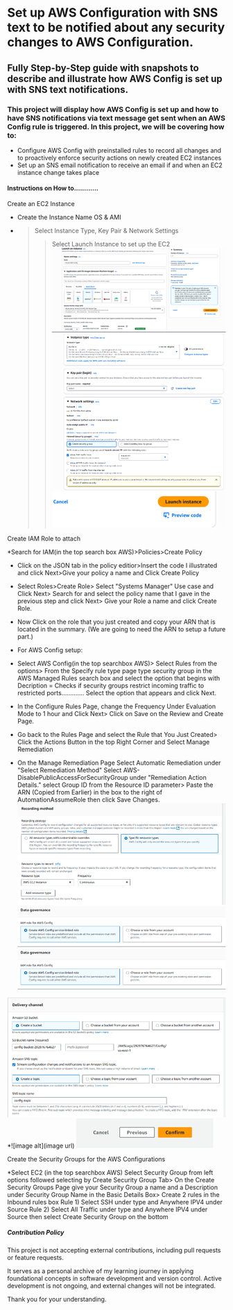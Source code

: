 # Set up AWS Configuration with SNS text to be notified about any security changes to AWS Configuration.

## Fully Step-by-Step guide with snapshots to describe and illustrate how AWS Config is set up with SNS text notifications.

### This project will display how AWS Config is set up and how to have SNS notifications via text message get sent when an AWS Config rule is triggered.  In this project, we will be covering how to:
* Configure AWS Config with preinstalled rules to record all changes and to proactively enforce security actions on newly created EC2 instances
* Set up an SNS email notification to receive an email if and when an EC2 instance change takes place
  

#### Instructions on How to............
Create an EC2 Instance
* Create the Instance Name OS & AMI
* > Select Instance Type, Key Pair & Network Settings
  > >Select Launch Instance to set up the EC2
![image alt](https://github.com/Cheskieman/AWS-Configuration-with-SNS/blob/main/Launch%20and%20Instance%20Name%20,%20Application%20OS%20AMI%20Setup.png?raw=true)
![image alt](https://github.com/Cheskieman/AWS-Configuration-with-SNS/blob/main/Launch%20An%20Instance%20Instance%20type%20Key%20Pair%20Network%20Settings.png?raw=true)
 ![image alt](https://github.com/Cheskieman/AWS-Configuration-with-SNS/blob/main/Launch%20and%20Instance%20Select%20Launch%20Instance.png?raw=true)


Create IAM Role to attach

*Search for IAM(in the top search box AWS)>Policies>Create Policy
* Click on the JSON tab in the policy editior>Insert the code I illustrated and click Next>Give your policy a name and Click Create Policy
* Select Roles>Create Role> Select "Systems Manager" Use case and Click Next> Search for and select the policy name that I gave in the previous step and click Next> Give your Role a name and click Create Role.
* Now Click on the role that you just created and copy your ARN that is located in the summary. (We are going to need the ARN to setup a future part.)




* For AWS Config setup:
*  Select AWS Config(in the top searchbox AWS)> Select Rules from the options> From the Specify rule type page type security group in the AWS Managed Rules search box and select the option that begins with Decription = Checks if security groups restrict incoming traffic to restricted ports............. Select the option that appears and click Next.
*  In the Configure Rules Page, change the Frequency Under Evaluation Mode to 1 hour and Click Next> Click on Save on the Review and Create Page.
*  Go back to the Rules Page and select the Rule that You Just Created> Click the Actions Button in the top Right Corner and Select Manage Remediation
*  On the Manage Remediation Page Select Automatic Remediation under "Select Remediation Method" Select AWS-DisablePublicAccessForSecurityGroup under "Remediation Action Details." select Group ID from the Resource ID parameter> Paste the ARN (Copied from Earlier) in the box to the right of AutomationAssumeRole then click Save Changes.
![image alt](https://github.com/Cheskieman/AWS-Configuration-with-SNS/blob/main/AWS%20CONFIG%20RECORDING%20Setting%20PAGE.png?raw=true)
 ![image alt](https://github.com/Cheskieman/AWS-Configuration-with-SNS/blob/main/AWS%20Configuration%20Data%20Governace%20.png?raw=true)
 ![image alt](https://github.com/Cheskieman/AWS-Configuration-with-SNS/blob/main/AWS%20Configuration%20Data%20Governace%20.png?raw=true)

![image alt](https://github.com/Cheskieman/AWS-Configuration-with-SNS/blob/main/AWS%20CONFIG%20DELIVERY%20ADDRESS%20AND%20SNS%20SETTING%20PAGE.png?raw=true)
*![image alt](image url)
![image alt](https://github.com/Cheskieman/AWS-Configuration-with-SNS/blob/main/AWS%20Config%20Review%20Confirm%20.png?raw=true)

Create the Security Groups for the AWS Configurations

*Select EC2 (in the top searchbox AWS) Select Security Group from left options followed selecting by Create Security Group Tab> On the Create Security Groups Page give your Security Group a name and a Description under Security Group Name in the Basic Details Box>  Create 2 rules in the Inbound rules box Rule 1) Select SSH under type and Anywhere IPV4 under Source  Rule 2) Select All Traffic under type and Anywhere IPV4 under Source then select Create Security Group on the bottom 
##### Contribution Policy

This project is not accepting external contributions, including pull requests or feature requests.

It serves as a personal archive of my learning journey in applying foundational concepts in software development and version control. Active development is not ongoing, and external changes will not be integrated.

Thank you for your understanding.



